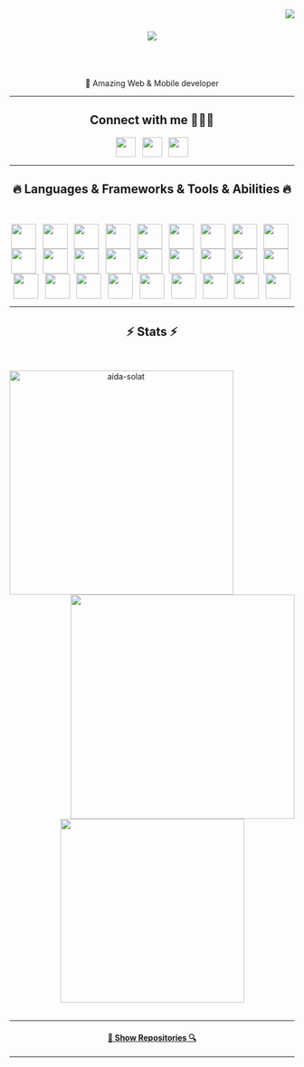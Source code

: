 <img align="right" src="https://visitor-badge.laobi.icu/badge?page_id=aida-solat.aida-solat">

<h1 align="center">
    <a href="https://git.io/typing-svg">
        <img
            src="https://readme-typing-svg.herokuapp.com/?lines=Hello+Thanks+for+visiting+my+github!+👋;💖Professional+developer....;">
    </a>
</h1>

<br>
<p align="center">
    <br>
    🔬 Amazing Web & Mobile developer
    <br>

</p>

<hr>
<h2 align='center'> Connect with me 🙋🏼‍♀️ </h2>
<p align='center'>
    <a href='https://www.linkedin.com/in/aida-solat/'> <img width='35px' align='center'
            src="https://raw.githubusercontent.com/rahulbanerjee26/githubAboutMeGenerator/main/icons/linked-in-alt.svg" /></a>
    &nbsp;
    <a href='https://github.com/aida-solat'> <img width='35px' align='center'
            src="https://raw.githubusercontent.com/rahulbanerjee26/githubAboutMeGenerator/main/icons/github.svg" /></a>
   &nbsp;
    <a href="mailto:aidasolatco@gmail.com?subject=Would you like more information?"> <img width='35px' align='center'
            src="https://raw.githubusercontent.com/rahulbanerjee26/githubAboutMeGenerator/main/icons/yahoo.svg" /></a>


</p>


<hr>
<h2 align="center">🔥 Languages & Frameworks & Tools & Abilities 🔥</h2>
<br>
<p align="center">

   <img width ='44px' align='center' src ='https://raw.githubusercontent.com/rahulbanerjee26/githubAboutMeGenerator/main/icons/javascript.svg'>
   &nbsp;
<img width ='44px' align='center' src ='https://raw.githubusercontent.com/rahulbanerjee26/githubAboutMeGenerator/main/icons/typescript.svg'>
    &nbsp;
    <img width ='44px' align='center' src ='https://raw.githubusercontent.com/rahulbanerjee26/githubAboutMeGenerator/main/icons/nodejs.svg'>
    &nbsp;
    <img width ='44px' align='center' src ='https://raw.githubusercontent.com/rahulbanerjee26/githubAboutMeGenerator/main/icons/html.svg'> 
&nbsp;
<img width ='44px' align='center' src ='https://raw.githubusercontent.com/rahulbanerjee26/githubAboutMeGenerator/main/icons/css.svg'>
    &nbsp;
<img width ='44px' align='center' src ='https://raw.githubusercontent.com/rahulbanerjee26/githubAboutMeGenerator/main/icons/sass.svg'>
    &nbsp;
   <img width ='44px' align='center' src ='https://raw.githubusercontent.com/rahulbanerjee26/githubAboutMeGenerator/main/icons/reactjs.svg'>
    &nbsp;
     <img width ='44px' align='center' src ='https://raw.githubusercontent.com/rahulbanerjee26/githubAboutMeGenerator/main/icons/angularjs.svg'>
    &nbsp;
      <img width ='44px' align='center' src ='https://raw.githubusercontent.com/rahulbanerjee26/githubAboutMeGenerator/main/icons/express.svg'>
    &nbsp;
     <img width ='44px' align='center' src ='https://raw.githubusercontent.com/rahulbanerjee26/githubAboutMeGenerator/main/icons/nextjs.svg'>
    &nbsp;
    <img width ='44px' align='center' src ='https://raw.githubusercontent.com/rahulbanerjee26/githubAboutMeGenerator/main/icons/redux.svg'>
    &nbsp;
    <img width ='44px' align='center' src ='https://raw.githubusercontent.com/rahulbanerjee26/githubAboutMeGenerator/main/icons/bootstrap.svg'>
    &nbsp;
    <img width ='44px' align='center' src ='https://raw.githubusercontent.com/rahulbanerjee26/githubAboutMeGenerator/main/icons/reactnative.svg'>
&nbsp;
 <img width ='44px' align='center' src ='https://raw.githubusercontent.com/rahulbanerjee26/githubAboutMeGenerator/main/icons/jest.svg'>
&nbsp;
<img width ='44px' align='center' src ='https://raw.githubusercontent.com/rahulbanerjee26/githubAboutMeGenerator/main/icons/jasmine.svg'>
&nbsp;
    <img width ='44px' align='center' src ='https://raw.githubusercontent.com/rahulbanerjee26/githubAboutMeGenerator/main/icons/selenium.svg'>
&nbsp;
 <img width ='44px' align='center' src ='https://raw.githubusercontent.com/rahulbanerjee26/githubAboutMeGenerator/main/icons/webpack.svg'>
&nbsp;
<img width ='44px' align='center' src ='https://raw.githubusercontent.com/rahulbanerjee26/githubAboutMeGenerator/main/icons/babel.svg'>
    &nbsp;
    <img width ='44px' align='center' src ='https://raw.githubusercontent.com/rahulbanerjee26/githubAboutMeGenerator/main/icons/git.svg'>
    &nbsp;
    <img width ='44px' align='center' src ='https://raw.githubusercontent.com/rahulbanerjee26/githubAboutMeGenerator/main/icons/mongodb.svg'>
    &nbsp;
<img width ='44px' align='center' src ='https://raw.githubusercontent.com/rahulbanerjee26/githubAboutMeGenerator/main/icons/postgresql.svg'>
&nbsp;
<img width ='44px' align='center' src ='https://raw.githubusercontent.com/rahulbanerjee26/githubAboutMeGenerator/main/icons/mysql.svg'>
    &nbsp;
    <img width ='44px' align='center' src ='https://raw.githubusercontent.com/rahulbanerjee26/githubAboutMeGenerator/main/icons/oracle.svg'>
    &nbsp;
     <img width ='44px' align='center' src ='https://raw.githubusercontent.com/rahulbanerjee26/githubAboutMeGenerator/main/icons/docker.svg'>
    &nbsp;
    <img width ='44px' align='center' src ='https://raw.githubusercontent.com/rahulbanerjee26/githubAboutMeGenerator/main/icons/postman.svg'>
    &nbsp;
    <img width ='44px' align='center' src ='https://raw.githubusercontent.com/rahulbanerjee26/githubAboutMeGenerator/main/icons/github.svg'>
    &nbsp;
    <img width ='44px' align='center' src ='https://raw.githubusercontent.com/rahulbanerjee26/githubAboutMeGenerator/main/icons/tailwind.svg'>                         
</p>
<hr>
<h2 align="center">⚡ Stats ⚡</h2>
<br>
<p align=center>
<div align=center>
    <a href="#" title="Go to Source">
        <img align="left" width=396
            src="https://github-readme-streak-stats.herokuapp.com/?user=aida-solat&theme=react&border=#61dafb&hide_border=true"
            alt="aida-solat" />
    </a>
    <a href="#" title="Go to Source">
        <img align="right" width=396
            src="https://github-readme-stats.vercel.app/api?username=aida-solat&show_icons=true&theme=react&border_color=#61dafb&hide_border=true" />
    </a>
</div>
<br><br><br><br><br><br><br><br><br>
<div align=center>
    <a href="#">
        <img width=325 align="center"
            src="https://github-readme-stats.vercel.app/api/top-langs/?username=aida-solat&hide=c%23,powershell,Mathematica,Ruby,Objective-C,Objective-C%2b%2b,Cuda&title_color=61dafb&text_color=ffffff&icon_color=61dafb&bg_color=20232a&langs_count=8&layout=compact&border_color=#61dafb&hide_border=true" />
    </a>
</div>
<br>

</p>
<hr>


<h4 align="center">
    <a href="https://github.com/aida-solat?tab=repositories" title="Show Repositories">🔎 Show Repositories 🔍</a>
</h4>

<hr>

